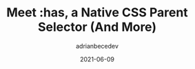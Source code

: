 ---
author: adrianbecedev
date: 2021-06-09
permalink: false
publisher: smashingmag
tags:
  - css
target_url: https://www.smashingmagazine.com/2021/06/has-native-css-parent-selector/
title: Meet :has, a Native CSS Parent Selector (And More)
---